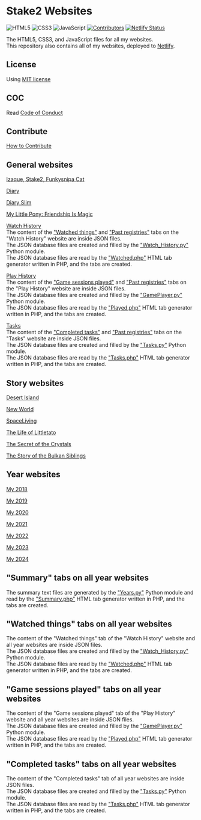 # Stake2 Websites

![HTML5](https://img.shields.io/badge/HTML-5-brightgreen.svg)
![CSS3](https://img.shields.io/badge/CSS-3-brightgreen.svg)
![JavaScript](https://img.shields.io/badge/JavaScript-Latest-brightgreen.svg)
[![Contributors](https://img.shields.io/github/contributors/Stake2/Websites.svg)](https://github.com/Stake2/Websites/graphs/contributors)
[![Netlify Status](https://api.netlify.com/api/v1/badges/8cd84069-5194-4080-9e49-a8eae5111cf7/deploy-status)](https://app.netlify.com/sites/thestake2/deploys)

The HTML5, CSS3, and JavaScript files for all my websites.<br>
This repository also contains all of my websites, deployed to [Netlify](https://netlify.com/).

## License
Using [MIT license](https://github.com/Stake2/Websites/blob/main/LICENSE)

## COC
Read [Code of Conduct](https://github.com/Stake2/Websites/blob/main/CODE_OF_CONDUCT.md)

## Contribute
[How to Contribute](https://github.com/Stake2/Websites/blob/main/CONTRIBUTING.md)

## General websites

[Izaque, Stake2, Funkysnipa Cat](https://thestake2.netlify.app/Stake2/)

[Diary](https://thestake2.netlify.app/Diary/)

[Diary Slim](https://thestake2.netlify.app/Diary%20Slim/)

[My Little Pony: Friendship Is Magic](https://thestake2.netlify.app/My%20Little%20Pony%2FFriendship%20Is%20Magic/)

[Watch History](https://thestake2.netlify.app/Watch%20History/)<br>
The content of the ["Watched things"](https://thestake2.netlify.app/Watch%20History/?tab=watched_things) and ["Past registries"](https://thestake2.netlify.app/Watch%20History/?tab=past_registries) tabs on the "Watch History" website are inside JSON files.<br>
The JSON database files are created and filled by the ["Watch_History.py"](https://github.com/Stake2/Python/tree/main/Modules/Watch_History) Python module.<br>
The JSON database files are read by the ["Watched.php"](https://github.com/Stake2/PHP/blob/main/Websites/Watch%20History/Generators/Watched.php) HTML tab generator written in PHP, and the tabs are created.<br>

[Play History](https://thestake2.netlify.app/Play%20History/)<br>
The content of the ["Game sessions played"](https://thestake2.netlify.app/Play%20History/?tab=game_sessions_played) and ["Past registries"](https://thestake2.netlify.app/Play%20History/?tab=past_registries) tabs on the "Play History" website are inside JSON files.<br>
The JSON database files are created and filled by the ["GamePlayer.py"](https://github.com/Stake2/Python/tree/main/Modules/GamePlayer) Python module.<br>
The JSON database files are read by the ["Played.php"](https://github.com/Stake2/PHP/blob/main/Websites/Play%20History/Generators/Played.php) HTML tab generator written in PHP, and the tabs are created.<br>

[Tasks](https://thestake2.netlify.app/Tasks/)<br>
The content of the ["Completed tasks"](https://thestake2.netlify.app/Tasks/?tab=completed_tasks) and ["Past registries"](https://thestake2.netlify.app/Tasks/?tab=past_registries) tabs on the "Tasks" website are inside JSON files.<br>
The JSON database files are created and filled by the ["Tasks.py"](https://github.com/Stake2/Python/tree/main/Modules/Tasks) Python module.<br>
The JSON database files are read by the ["Tasks.php"](https://github.com/Stake2/PHP/blob/main/Websites/Tasks/Generators/Tasks.php) HTML tab generator written in PHP, and the tabs are created.<br>

## Story websites
[Desert Island](https://thestake2.netlify.app/Desert%20Island/)

[New World](https://thestake2.netlify.app/New%20World/)

[SpaceLiving](https://thestake2.netlify.app/New_World/SpaceLiving/)

[The Life of Littletato](https://thestake2.netlify.app/The%20Life%20of%20Littletato/)

[The Secret of the Crystals](https://thestake2.netlify.app/The%20Secret%20of%20the%20Crystals/)

[The Story of the Bulkan Siblings](https://thestake2.netlify.app/The%20Story%20of%20the%20Bulkan%20Siblings/)

## Year websites
[My 2018](https://thestake2.netlify.app/2018/)

[My 2019](https://thestake2.netlify.app/2019/)

[My 2020](https://thestake2.netlify.app/2020/)

[My 2021](https://thestake2.netlify.app/2021/)

[My 2022](https://thestake2.netlify.app/2022/)

[My 2023](https://thestake2.netlify.app/2023/)

[My 2024](https://thestake2.netlify.app/2024/)

## "Summary" tabs on all year websites
The summary text files are generated by the ["Years.py"](https://github.com/Stake2/Python/tree/main/Modules/Years) Python module and read by the ["Summary.php"](https://github.com/Stake2/PHP/blob/main/Websites/Years/Generators/Summary.php) HTML tab generator written in PHP, and the tabs are created.<br>

## "Watched things" tabs on all year websites
The content of the "Watched things" tab of the "Watch History" website and all year websites are inside JSON files.<br>
The JSON database files are created and filled by the ["Watch_History.py"](https://github.com/Stake2/Python/tree/main/Modules/Watch_History) Python module.<br>
The JSON database files are read by the ["Watched.php"](https://github.com/Stake2/PHP/blob/main/Websites/Watch%20History/Generators/Watched.php) HTML tab generator written in PHP, and the tabs are created.<br>

## "Game sessions played" tabs on all year websites
The content of the "Game sessions played" tab of the "Play History" website and all year websites are inside JSON files.<br>
The JSON database files are created and filled by the ["GamePlayer.py"](https://github.com/Stake2/Python/tree/main/Modules/GamePlayer) Python module.<br>
The JSON database files are read by the ["Played.php"](https://github.com/Stake2/PHP/blob/main/Websites/Play%20History/Generators/Played.php) HTML tab generator written in PHP, and the tabs are created.<br>

## "Completed tasks" tabs on all year websites
The content of the "Completed tasks" tab of all year websites are inside JSON files.<br>
The JSON database files are created and filled by the ["Tasks.py"](https://github.com/Stake2/Python/tree/main/Modules/Tasks) Python module.<br>
The JSON database files are read by the ["Tasks.php"](https://github.com/Stake2/PHP/blob/main/Websites/Tasks/Generators/Tasks.php) HTML tab generator written in PHP, and the tabs are created.<br>